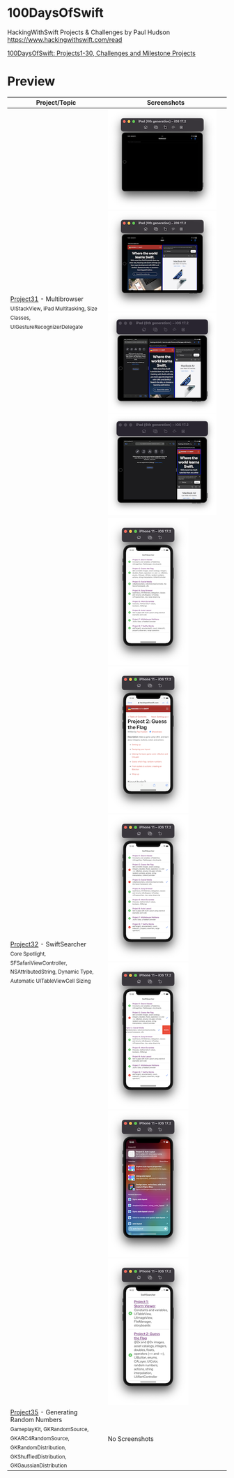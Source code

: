 # 100DaysOfSwift
HackingWithSwift Projects & Challenges by Paul Hudson
https://www.hackingwithswift.com/read

[100DaysOfSwift: Projects1-30, Challenges and Milestone Projects](https://github.com/AybarsBal/100DaysOfSwift)

# Preview
| Project/Topic | Screenshots |
| --------------|------------ |
| [Project31](https://github.com/AybarsBal/HackingWithSwift/tree/master/Project31) - Multibrowser <br/><sub> UIStackView, iPad Multitasking, Size Classes, UIGestureRecognizerDelegate </sub>| ![screen1](https://github.com/AybarsBal/HackingWithSwift/blob/master/Project31/screenshots/small/Screenshot1.png) ![screen2](https://github.com/AybarsBal/HackingWithSwift/blob/master/Project31/screenshots/small/Screenshot2.png) ![screen3](https://github.com/AybarsBal/HackingWithSwift/blob/master/Project31/screenshots/small/Screenshot3.png) ![screen4](https://github.com/AybarsBal/HackingWithSwift/blob/master/Project31/screenshots/small/Screenshot4.png) | 
| [Project32](https://github.com/AybarsBal/HackingWithSwift/tree/master/Project32) - SwiftSearcher <br/><sub> Core Spotlight, SFSafariViewController, NSAttributedString, Dynamic Type,<br/> Automatic UITableViewCell Sizing </sub>| ![screen1](https://github.com/AybarsBal/HackingWithSwift/blob/master/Project32/screenshots/small/Screenshot1.png) ![screen2](https://github.com/AybarsBal/HackingWithSwift/blob/master/Project32/screenshots/small/Screenshot2.png) ![screen3](https://github.com/AybarsBal/HackingWithSwift/blob/master/Project32/screenshots/small/Screenshot3.png) ![screen4](https://github.com/AybarsBal/HackingWithSwift/blob/master/Project32/screenshots/small/Screenshot4.png) ![screen5](https://github.com/AybarsBal/HackingWithSwift/blob/master/Project32/screenshots/small/Screenshot5.png) ![screen6](https://github.com/AybarsBal/HackingWithSwift/blob/master/Project32/screenshots/small/Screenshot6.png) |
| [Project35](https://github.com/AybarsBal/HackingWithSwift/tree/master/Project35) - Generating Random Numbers <br/><sub> GameplayKit, GKRandomSource,<br/>GKARC4RandomSource, GKRandomDistribution, <br/>GKShuffledDistribution, GKGaussianDistribution </sub>| No Screenshots |

